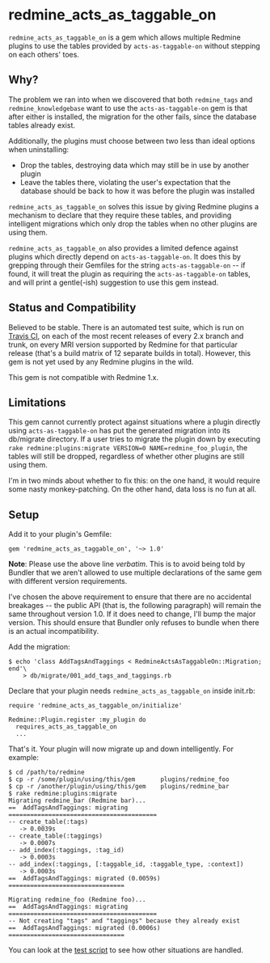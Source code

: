 # redmine_acts_as_taggable_on

`redmine_acts_as_taggable_on` is a gem which allows multiple Redmine plugins to
use the tables provided by `acts-as-taggable-on` without stepping on each
others' toes.

## Why?

The problem we ran into when we discovered that both `redmine_tags` and
`redmine_knowledgebase` want to use the `acts-as-taggable-on` gem is that after
either is installed, the migration for the other fails, since the database
tables already exist.

Additionally, the plugins must choose between two less than ideal options when
uninstalling:

* Drop the tables, destroying data which may still be in use by another plugin
* Leave the tables there, violating the user's expectation that the database
  should be back to how it was before the plugin was installed

`redmine_acts_as_taggable_on` solves this issue by giving Redmine plugins a
mechanism to declare that they require these tables, and providing intelligent
migrations which only drop the tables when no other plugins are using them.

`redmine_acts_as_taggable_on` also provides a limited defence against plugins
which directly depend on `acts-as-taggable-on`. It does this by grepping
through their Gemfiles for the string `acts-as-taggable-on` -- if found, it
will treat the plugin as requiring the `acts-as-taggable-on` tables, and will
print a gentle(-ish) suggestion to use this gem instead.

## Status and Compatibility

Believed to be stable. There is an automated test suite, which is run on
[Travis CI](https://travis-ci.org/hdgarrood/redmine_acts_as_taggable_on), on
each of the most recent releases of every 2.x branch and trunk, on every MRI
version supported by Redmine for that particular release (that's a build matrix
of 12 separate builds in total). However, this gem is not yet used by any
Redmine plugins in the wild.

This gem is not compatible with Redmine 1.x.

## Limitations

This gem cannot currently protect against situations where a plugin directly
using `acts-as-taggable-on` has put the generated migration into its db/migrate
directory. If a user tries to migrate the plugin down by executing `rake
redmine:plugins:migrate VERSION=0 NAME=redmine_foo_plugin`, the tables will
still be dropped, regardless of whether other plugins are still using them.

I'm in two minds about whether to fix this: on the one hand, it would require
some nasty monkey-patching. On the other hand, data loss is no fun at all.

## Setup

Add it to your plugin's Gemfile:

    gem 'redmine_acts_as_taggable_on', '~> 1.0'

**Note**: Please use the above line _verbatim_. This is to avoid being told by
Bundler that we aren't allowed to use multiple declarations of the same gem
with different version requirements.

I've chosen the above requirement to ensure that there are no accidental
breakages -- the public API (that is, the following paragraph) will remain the
same throughout version 1.0. If it does need to change, I'll bump the major
version. This should ensure that Bundler only refuses to bundle when there is
an actual incompatibility.

Add the migration:

    $ echo 'class AddTagsAndTaggings < RedmineActsAsTaggableOn::Migration; end'\
        > db/migrate/001_add_tags_and_taggings.rb

Declare that your plugin needs `redmine_acts_as_taggable_on` inside init.rb:

    require 'redmine_acts_as_taggable_on/initialize'

    Redmine::Plugin.register :my_plugin do
      requires_acts_as_taggable_on
      ...

That's it. Your plugin will now migrate up and down intelligently. For example:

    $ cd /path/to/redmine
    $ cp -r /some/plugin/using/this/gem       plugins/redmine_foo
    $ cp -r /another/plugin/using/this/gem    plugins/redmine_bar
    $ rake redmine:plugins:migrate
    Migrating redmine_bar (Redmine bar)...
    ==  AddTagsAndTaggings: migrating =========================================
    -- create_table(:tags)
       -> 0.0039s
    -- create_table(:taggings)
       -> 0.0007s
    -- add_index(:taggings, :tag_id)
       -> 0.0003s
    -- add_index(:taggings, [:taggable_id, :taggable_type, :context])
       -> 0.0003s
    ==  AddTagsAndTaggings: migrated (0.0059s) ================================

    Migrating redmine_foo (Redmine foo)...
    ==  AddTagsAndTaggings: migrating =========================================
    -- Not creating "tags" and "taggings" because they already exist
    ==  AddTagsAndTaggings: migrated (0.0006s) ================================

You can look at the [test script](test/test.bats) to see how other situations
are handled.
